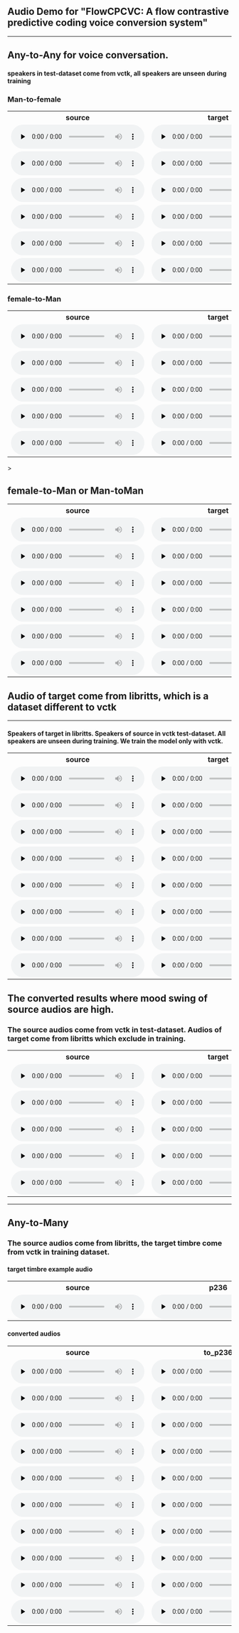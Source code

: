 ## Audio Demo for "FlowCPCVC: A flow contrastive predictive coding voice conversion system"

-----

## Any-to-Any for voice conversation.
 
#### speakers in test-dataset come from vctk, all speakers are unseen during training


### Man-to-female

<table>
<tr>
<th>source</th>
<th>target</th>
<th>FlowCPCVC</th>
<th>VQMIVC</th>
</tr>
<tr>
<td>
<audio id="audio" controls="" preload="none">
      <source id="wav" src="audio/vits_vctk_vc_to_vctk/p284_213_to_p340_388/p284_213.wav">
</audio>
</td>
<td>
<audio id="audio" controls="" preload="none">
       <source id="wav" src="audio/vits_vctk_vc_to_vctk/p284_213_to_p340_388/p340_388.wav">
</audio>
</td>
<td>
<audio id="audio" controls="" preload="none">
      <source id="wav" src="audio/vits_vctk_vc_to_vctk/p284_213_to_p340_388/p284_213_to_p340_388.wav">
</audio>
</td>
<td>
<audio id="audio" controls="" preload="none">
       <source id="wav" src="audio/vqmivc_vctk_vc_to_vctk/p284_213_to_p340_388/p284_213_to_p340_388.wav">
</audio>
</td>
</tr>


<tr>
<td>
<audio id="audio" controls="" preload="none">
      <source id="wav" src="audio/vits_vctk_vc_to_vctk/p334_210_to_p314_236/p334_210.wav">
</audio>
</td>
<td>
<audio id="audio" controls="" preload="none">
       <source id="wav" src="audio/vits_vctk_vc_to_vctk/p334_210_to_p314_236/p314_236.wav">
</audio>
</td>
<td>
<audio id="audio" controls="" preload="none">
      <source id="wav" src="audio/vits_vctk_vc_to_vctk/p334_210_to_p314_236/p334_210_to_p314_236.wav">
</audio>
</td>
<td>
<audio id="audio" controls="" preload="none">
       <source id="wav" src="audio/vqmivc_vctk_vc_to_vctk/p334_210_to_p314_236/p334_210_to_p314_236.wav">
</audio>
</td>
</tr>


<tr>
<td>
<audio id="audio" controls="" preload="none">
      <source id="wav" src="audio/vits_vctk_vc_to_vctk/p251_010_to_p340_388/p251_010.wav">
</audio>
</td>
<td>
<audio id="audio" controls="" preload="none">
       <source id="wav" src="audio/vits_vctk_vc_to_vctk/p251_010_to_p340_388/p340_388.wav">
</audio>
</td>
<td>
<audio id="audio" controls="" preload="none">
      <source id="wav" src="audio/vits_vctk_vc_to_vctk/p251_010_to_p340_388/p251_010_to_p340_388.wav">
</audio>
</td>
<td>
<audio id="audio" controls="" preload="none">
       <source id="wav" src="audio/vqmivc_vctk_vc_to_vctk/p251_010_to_p340_388/p251_010_to_p340_388.wav">
</audio>
</td>
</tr>


<tr>
<td>
<audio id="audio" controls="" preload="none">
      <source id="wav" src="audio/vits_vctk_vc_to_vctk/p360_189_to_p239_009/p360_189.wav">
</audio>
</td>
<td>
<audio id="audio" controls="" preload="none">
       <source id="wav" src="audio/vits_vctk_vc_to_vctk/p360_189_to_p239_009/p239_009.wav">
</audio>
</td>
<td>
<audio id="audio" controls="" preload="none">
      <source id="wav" src="audio/vits_vctk_vc_to_vctk/p360_189_to_p239_009/p360_189_to_p239_009.wav">
</audio>
</td>
<td>
<audio id="audio" controls="" preload="none">
       <source id="wav" src="audio/vqmivc_vctk_vc_to_vctk/p360_189_to_p239_009/p360_189_to_p239_009.wav">
</audio>
</td>
</tr>


<tr>
<td>
<audio id="audio" controls="" preload="none">
      <source id="wav" src="audio/vits_vctk_vc_to_vctk/p326_294_to_p262_054/p326_294.wav">
</audio>
</td>
<td>
<audio id="audio" controls="" preload="none">
       <source id="wav" src="audio/vits_vctk_vc_to_vctk/p326_294_to_p262_054/p262_054.wav">
</audio>
</td>
<td>
<audio id="audio" controls="" preload="none">
      <source id="wav" src="audio/vits_vctk_vc_to_vctk/p326_294_to_p262_054/p326_294_to_p262_054.wav">
</audio>
</td>
<td>
<audio id="audio" controls="" preload="none">
       <source id="wav" src="audio/vqmivc_vctk_vc_to_vctk/p326_294_to_p262_054/p326_294_to_p262_054.wav">
</audio>
</td>
</tr>


<tr>
<td>
<audio id="audio" controls="" preload="none">
      <source id="wav" src="audio/vits_vctk_vc_to_vctk/p274_247_to_p340_388/p274_247.wav">
</audio>
</td>
<td>
<audio id="audio" controls="" preload="none">
       <source id="wav" src="audio/vits_vctk_vc_to_vctk/p274_247_to_p340_388/p340_388.wav">
</audio>
</td>
<td>
<audio id="audio" controls="" preload="none">
      <source id="wav" src="audio/vits_vctk_vc_to_vctk/p274_247_to_p340_388/p274_247_to_p340_388.wav">
</audio>
</td>
<td>
<audio id="audio" controls="" preload="none">
       <source id="wav" src="audio/vqmivc_vctk_vc_to_vctk/p274_247_to_p340_388/p274_247_to_p340_388.wav">
</audio>
</td>
</tr>
</table>

### female-to-Man

<table>
<tr>
<th>source</th>
<th>target</th>
<th>FlowCPCVC</th>
<th>VQMIVC</th>
</tr>
<tr>
<td>
<audio id="audio" controls="" preload="none">
<source id="wav" src="audio/vits_vctk_vc_to_vctk/p231_406_to_p273_026/p231_406.wav">
</audio>
</td>
<td>
<audio id="audio" controls="" preload="none">
<source id="wav" src="audio/vits_vctk_vc_to_vctk/p231_406_to_p273_026/p273_026.wav">
</audio>
</td>
<td>
<audio id="audio" controls="" preload="none">
<source id="wav" src="audio/vits_vctk_vc_to_vctk/p231_406_to_p273_026/p231_406_to_p273_026.wav">
</audio>
</td>
<td>
<audio id="audio" controls="" preload="none">
<source id="wav" src="audio/vqmivc_vctk_vc_to_vctk/p231_406_to_p273_026/p231_406_to_p273_026.wav">
</audio>
</td>
</tr>


<tr>
<td>
<audio id="audio" controls="" preload="none">
<source id="wav" src="audio/vits_vctk_vc_to_vctk/p293_287_to_p302_012/p293_287.wav">
</audio>
</td>
<td>
<audio id="audio" controls="" preload="none">
<source id="wav" src="audio/vits_vctk_vc_to_vctk/p293_287_to_p302_012/p302_012.wav">
</audio>
</td>
<td>
<audio id="audio" controls="" preload="none">
<source id="wav" src="audio/vits_vctk_vc_to_vctk/p293_287_to_p302_012/p293_287_to_p302_012.wav">
</audio>
</td>
<td>
<audio id="audio" controls="" preload="none">
<source id="wav" src="audio/vqmivc_vctk_vc_to_vctk/p293_287_to_p302_012/p293_287_to_p302_012.wav">
</audio>
</td>
</tr>


<tr>
<td>
<audio id="audio" controls="" preload="none">
<source id="wav" src="audio/vits_vctk_vc_to_vctk/p231_406_to_p243_148/p231_406.wav">
</audio>
</td>
<td>
<audio id="audio" controls="" preload="none">
<source id="wav" src="audio/vits_vctk_vc_to_vctk/p231_406_to_p243_148/p243_148.wav">
</audio>
</td>
<td>
<audio id="audio" controls="" preload="none">
<source id="wav" src="audio/vits_vctk_vc_to_vctk/p231_406_to_p243_148/p231_406_to_p243_148.wav">
</audio>
</td>
<td>
<audio id="audio" controls="" preload="none">
<source id="wav" src="audio/vqmivc_vctk_vc_to_vctk/p231_406_to_p243_148/p231_406_to_p243_148.wav">
</audio>
</td>
</tr>


<tr>
<td>
<audio id="audio" controls="" preload="none">
<source id="wav" src="audio/vits_vctk_vc_to_vctk/p293_287_to_p273_026/p293_287.wav">
</audio>
</td>
<td>
<audio id="audio" controls="" preload="none">
<source id="wav" src="audio/vits_vctk_vc_to_vctk/p293_287_to_p273_026/p273_026.wav">
</audio>
</td>
<td>
<audio id="audio" controls="" preload="none">
<source id="wav" src="audio/vits_vctk_vc_to_vctk/p293_287_to_p273_026/p293_287_to_p273_026.wav">
</audio>
</td>
<td>
<audio id="audio" controls="" preload="none">
<source id="wav" src="audio/vqmivc_vctk_vc_to_vctk/p293_287_to_p273_026/p293_287_to_p273_026.wav">
</audio>
</td>
</tr>


<tr>
<td>
<audio id="audio" controls="" preload="none">
<source id="wav" src="audio/vits_vctk_vc_to_vctk/p293_287_to_p270_103/p293_287.wav">
</audio>
</td>
<td>
<audio id="audio" controls="" preload="none">
<source id="wav" src="audio/vits_vctk_vc_to_vctk/p293_287_to_p270_103/p270_103.wav">
</audio>
</td>
<td>
<audio id="audio" controls="" preload="none">
<source id="wav" src="audio/vits_vctk_vc_to_vctk/p293_287_to_p270_103/p293_287_to_p270_103.wav">
</audio>
</td>
<td>
<audio id="audio" controls="" preload="none">
<source id="wav" src="audio/vqmivc_vctk_vc_to_vctk/p293_287_to_p270_103/p293_287_to_p270_103.wav">
</audio>
</td>
</tr>
</table>>


## female-to-Man or Man-toMan

<table>
<tr>
<th>source</th>
<th>target</th>
<th>FlowCPCVC</th>
<th>VQMIVC</th>
</tr>
<tr>
<td>
<audio id="audio" controls="" preload="none">
<source id="wav" src="audio/vits_vctk_vc_to_vctk/p284_213_to_p243_148/p284_213.wav">
</audio>
</td>
<td>
<audio id="audio" controls="" preload="none">
<source id="wav" src="audio/vits_vctk_vc_to_vctk/p284_213_to_p243_148/p243_148.wav">
</audio>
</td>
<td>
<audio id="audio" controls="" preload="none">
<source id="wav" src="audio/vits_vctk_vc_to_vctk/p284_213_to_p243_148/p284_213_to_p243_148.wav">
</audio>
</td>
<td>
<audio id="audio" controls="" preload="none">
<source id="wav" src="audio/vqmivc_vctk_vc_to_vctk/p284_213_to_p243_148/p284_213_to_p243_148.wav">
</audio>
</td>
</tr>

<tr>
<td>
<audio id="audio" controls="" preload="none">
<source id="wav" src="audio/vits_vctk_vc_to_vctk/p334_210_to_p270_103/p334_210.wav">
</audio>
</td>
<td>
<audio id="audio" controls="" preload="none">
<source id="wav" src="audio/vits_vctk_vc_to_vctk/p334_210_to_p270_103/p270_103.wav">
</audio>
</td>
<td>
<audio id="audio" controls="" preload="none">
<source id="wav" src="audio/vits_vctk_vc_to_vctk/p334_210_to_p270_103/p334_210_to_p270_103.wav">
</audio>
</td>
<td>
<audio id="audio" controls="" preload="none">
<source id="wav" src="audio/vqmivc_vctk_vc_to_vctk/p334_210_to_p270_103/p334_210_to_p270_103.wav">
</audio>
</td>
</tr>

<tr>
<td>
<audio id="audio" controls="" preload="none">
<source id="wav" src="audio/vits_vctk_vc_to_vctk/p251_010_to_p270_103/p251_010.wav">
</audio>
</td>
<td>
<audio id="audio" controls="" preload="none">
<source id="wav" src="audio/vits_vctk_vc_to_vctk/p251_010_to_p270_103/p270_103.wav">
</audio>
</td>
<td>
<audio id="audio" controls="" preload="none">
<source id="wav" src="audio/vits_vctk_vc_to_vctk/p251_010_to_p270_103/p251_010_to_p270_103.wav">
</audio>
</td>
<td>
<audio id="audio" controls="" preload="none">
<source id="wav" src="audio/vqmivc_vctk_vc_to_vctk/p251_010_to_p270_103/p251_010_to_p270_103.wav">
</audio>
</td>
</tr>

<tr>
<td>
<audio id="audio" controls="" preload="none">
<source id="wav" src="audio/vits_vctk_vc_to_vctk/p293_287_to_p225_328/p293_287.wav">
</audio>
</td>
<td>
<audio id="audio" controls="" preload="none">
<source id="wav" src="audio/vits_vctk_vc_to_vctk/p293_287_to_p225_328/p225_328.wav">
</audio>
</td>
<td>
<audio id="audio" controls="" preload="none">
<source id="wav" src="audio/vits_vctk_vc_to_vctk/p293_287_to_p225_328/p293_287_to_p225_328.wav">
</audio>
</td>
<td>
<audio id="audio" controls="" preload="none">
<source id="wav" src="audio/vqmivc_vctk_vc_to_vctk/p293_287_to_p225_328/p293_287_to_p225_328.wav">
</audio>
</td>
</tr>

<tr>
<td>
<audio id="audio" controls="" preload="none">
<source id="wav" src="audio/vits_vctk_vc_to_vctk/p293_287_to_p262_054/p293_287.wav">
</audio>
</td>
<td>
<audio id="audio" controls="" preload="none">
<source id="wav" src="audio/vits_vctk_vc_to_vctk/p293_287_to_p262_054/p262_054.wav">
</audio>
</td>
<td>
<audio id="audio" controls="" preload="none">
<source id="wav" src="audio/vits_vctk_vc_to_vctk/p293_287_to_p262_054/p293_287_to_p262_054.wav">
</audio>
</td>
<td>
<audio id="audio" controls="" preload="none">
<source id="wav" src="audio/vqmivc_vctk_vc_to_vctk/p293_287_to_p262_054/p293_287_to_p262_054.wav">
</audio>
</td>
</tr>

<tr>
<td>
<audio id="audio" controls="" preload="none">
<source id="wav" src="audio/vits_vctk_vc_to_vctk/p293_287_to_p340_388/p293_287.wav">
</audio>
</td>
<td>
<audio id="audio" controls="" preload="none">
<source id="wav" src="audio/vits_vctk_vc_to_vctk/p293_287_to_p340_388/p340_388.wav">
</audio>
</td>
<td>
<audio id="audio" controls="" preload="none">
<source id="wav" src="audio/vits_vctk_vc_to_vctk/p293_287_to_p340_388/p293_287_to_p340_388.wav">
</audio>
</td>
<td>
<audio id="audio" controls="" preload="none">
<source id="wav" src="audio/vqmivc_vctk_vc_to_vctk/p293_287_to_p340_388/p293_287_to_p340_388.wav">
</audio>
</td>
</tr>
</table>

## Audio of target come from libritts, which is a dataset different to vctk 

--------
#### Speakers of target in libritts. Speakers of source in vctk test-dataset. All speakers are unseen during training. We train the model only with vctk.

<table>
<tr>
<th>source</th>
<th>target</th>
<th>FlowCPCVC</th>
<th>VQMIVC</th>
</tr>
<tr>
<td>
<audio id="audio" controls="" preload="none">
      <source id="wav" src="audio/vits_vctk_vc_to_libritts/p231_406_to_7127_75947_000082_000005/p231_406.wav">
</audio>
</td>
<td>
<audio id="audio" controls="" preload="none">
       <source id="wav" src="audio/vits_vctk_vc_to_libritts/p231_406_to_7127_75947_000082_000005/7127_75947_000082_000005.wav">
</audio>
</td>
<td>
<audio id="audio" controls="" preload="none">
      <source id="wav" src="audio/vits_vctk_vc_to_libritts/p231_406_to_7127_75947_000082_000005/p231_406_to_7127_75947_000082_000005.wav">
</audio>
</td>
<td>
<audio id="audio" controls="" preload="none">
       <source id="wav" src="audio/vqmivc_vctk_vc_to_libritts/p231_406_to_7127_75947_000082_000005/p231_406_to_7127_75947_000082_000005.wav">
</audio>
</td>
</tr>


<tr>
<td>
<audio id="audio" controls="" preload="none">
      <source id="wav" src="audio/vits_vctk_vc_to_libritts/p231_406_to_8555_284447_000039_000002/p231_406.wav">
</audio>
</td>
<td>
<audio id="audio" controls="" preload="none">
       <source id="wav" src="audio/vits_vctk_vc_to_libritts/p231_406_to_8555_284447_000039_000002/8555_284447_000039_000002.wav">
</audio>
</td>
<td>
<audio id="audio" controls="" preload="none">
      <source id="wav" src="audio/vits_vctk_vc_to_libritts/p231_406_to_8555_284447_000039_000002/p231_406_to_8555_284447_000039_000002.wav">
</audio>
</td>
<td>
<audio id="audio" controls="" preload="none">
       <source id="wav" src="audio/vqmivc_vctk_vc_to_libritts/p231_406_to_8555_284447_000039_000002/p231_406_to_8555_284447_000039_000002.wav">
</audio>
</td>
</tr>


<tr>
<td>
<audio id="audio" controls="" preload="none">
      <source id="wav" src="audio/vits_vctk_vc_to_libritts/p251_010_to_6829_68771_000042_000002/p251_010.wav">
</audio>
</td>
<td>
<audio id="audio" controls="" preload="none">
       <source id="wav" src="audio/vits_vctk_vc_to_libritts/p251_010_to_6829_68771_000042_000002/6829_68771_000042_000002.wav">
</audio>
</td>
<td>
<audio id="audio" controls="" preload="none">
      <source id="wav" src="audio/vits_vctk_vc_to_libritts/p251_010_to_6829_68771_000042_000002/p251_010_to_6829_68771_000042_000002.wav">
</audio>
</td>
<td>
<audio id="audio" controls="" preload="none">
       <source id="wav" src="audio/vqmivc_vctk_vc_to_libritts/p251_010_to_6829_68771_000042_000002/p251_010_to_6829_68771_000042_000002.wav">
</audio>
</td>
</tr>


<tr>
<td>
<audio id="audio" controls="" preload="none">
      <source id="wav" src="audio/vits_vctk_vc_to_libritts/p274_247_to_2830_3979_000021_000000/p274_247.wav">
</audio>
</td>
<td>
<audio id="audio" controls="" preload="none">
       <source id="wav" src="audio/vits_vctk_vc_to_libritts/p274_247_to_2830_3979_000021_000000/2830_3979_000021_000000.wav">
</audio>
</td>
<td>
<audio id="audio" controls="" preload="none">
      <source id="wav" src="audio/vits_vctk_vc_to_libritts/p274_247_to_2830_3979_000021_000000/p274_247_to_2830_3979_000021_000000.wav">
</audio>
</td>
<td>
<audio id="audio" controls="" preload="none">
       <source id="wav" src="audio/vqmivc_vctk_vc_to_libritts/p274_247_to_2830_3979_000021_000000/p274_247_to_2830_3979_000021_000000.wav">
</audio>
</td>
</tr>


<tr>
<td>
<audio id="audio" controls="" preload="none">
      <source id="wav" src="audio/vits_vctk_vc_to_libritts/p284_213_to_1995_1826_000031_000003_16k/p284_213.wav">
</audio>
</td>
<td>
<audio id="audio" controls="" preload="none">
       <source id="wav" src="audio/vits_vctk_vc_to_libritts/p284_213_to_1995_1826_000031_000003_16k/1995_1826_000031_000003_16k.wav">
</audio>
</td>
<td>
<audio id="audio" controls="" preload="none">
      <source id="wav" src="audio/vits_vctk_vc_to_libritts/p284_213_to_1995_1826_000031_000003_16k/p284_213_to_1995_1826_000031_000003_16k.wav">
</audio>
</td>
<td>
<audio id="audio" controls="" preload="none">
       <source id="wav" src="audio/vqmivc_vctk_vc_to_libritts/p284_213_to_1995_1826_000031_000003_16k/p284_213_to_1995_1826_000031_000003_16k.wav">
</audio>
</td>
</tr>


<tr>
<td>
<audio id="audio" controls="" preload="none">
      <source id="wav" src="audio/vits_vctk_vc_to_libritts/p293_287_to_121_127105_000041_000001/p293_287.wav">
</audio>
</td>
<td>
<audio id="audio" controls="" preload="none">
       <source id="wav" src="audio/vits_vctk_vc_to_libritts/p293_287_to_121_127105_000041_000001/121_127105_000041_000001.wav">
</audio>
</td>
<td>
<audio id="audio" controls="" preload="none">
      <source id="wav" src="audio/vits_vctk_vc_to_libritts/p293_287_to_121_127105_000041_000001/p293_287_to_121_127105_000041_000001.wav">
</audio>
</td>
<td>
<audio id="audio" controls="" preload="none">
       <source id="wav" src="audio/vqmivc_vctk_vc_to_libritts/p293_287_to_121_127105_000041_000001/p293_287_to_121_127105_000041_000001.wav">
</audio>
</td>
</tr>


<tr>
<td>
<audio id="audio" controls="" preload="none">
      <source id="wav" src="audio/vits_vctk_vc_to_libritts/p326_294_to_121_127105_000041_000001/p326_294.wav">
</audio>
</td>
<td>
<audio id="audio" controls="" preload="none">
       <source id="wav" src="audio/vits_vctk_vc_to_libritts/p326_294_to_121_127105_000041_000001/121_127105_000041_000001.wav">
</audio>
</td>
<td>
<audio id="audio" controls="" preload="none">
      <source id="wav" src="audio/vits_vctk_vc_to_libritts/p326_294_to_121_127105_000041_000001/p326_294_to_121_127105_000041_000001.wav">
</audio>
</td>
<td>
<audio id="audio" controls="" preload="none">
       <source id="wav" src="audio/vqmivc_vctk_vc_to_libritts/p326_294_to_121_127105_000041_000001/p326_294_to_121_127105_000041_000001.wav">
</audio>
</td>
</tr>


<tr>
<td>
<audio id="audio" controls="" preload="none">
      <source id="wav" src="audio/vits_vctk_vc_to_libritts/p334_210_to_237_126133_000011_000000_16k/p334_210.wav">
</audio>
</td>
<td>
<audio id="audio" controls="" preload="none">
       <source id="wav" src="audio/vits_vctk_vc_to_libritts/p334_210_to_237_126133_000011_000000_16k/237_126133_000011_000000_16k.wav">
</audio>
</td>
<td>
<audio id="audio" controls="" preload="none">
      <source id="wav" src="audio/vits_vctk_vc_to_libritts/p334_210_to_237_126133_000011_000000_16k/p334_210_to_237_126133_000011_000000_16k.wav">
</audio>
</td>
<td>
<audio id="audio" controls="" preload="none">
       <source id="wav" src="audio/vqmivc_vctk_vc_to_libritts/p334_210_to_237_126133_000011_000000_16k/p334_210_to_237_126133_000011_000000_16k.wav">
</audio>
</td>
</tr>
</table> 

## The converted results where mood swing of source audios are high.  

### The source audios come from vctk in test-dataset. Audios of target come from libritts which exclude in training. 

<table>
<tr>
<th>source</th>
<th>target</th>
<th>FlowCPCVC</th>
<th>VQMIVC</th>
</tr>
<tr>
<td>
    <audio id="audio" controls="" preload="none">
          <source id="wav" src="audio/vits_yuqi/0012_000656_to_en-US-AriaNeural_1624612591339/0012_000656.wav">
    </audio>
</td>
<td>
    <audio id="audio" controls="" preload="none">
           <source id="wav" src="audio/vits_yuqi/0012_000656_to_en-US-AriaNeural_1624612591339/en-US-AriaNeural_1624612591339.wav">
    </audio>
</td>
<td>
    <audio id="audio" controls="" preload="none">
          <source id="wav" src="audio/vits_yuqi/0012_000656_to_en-US-AriaNeural_1624612591339/0012_000656_to_en-US-AriaNeural_1624612591339.wav">
    </audio>
</td>
<td>
    <audio id="audio" controls="" preload="none">
           <source id="wav" src="audio/vq_yuqi/0012_000656_to_en-US-AriaNeural_1624612591339/0012_000656_to_en-US-AriaNeural_1624612591339.wav">
    </audio>
</td>
</tr>

<tr>
<td>
<audio id="audio" controls="" preload="none">
      <source id="wav" src="audio/vits_yuqi/0011_001750_to_20_205_000031_000000/0011_001750.wav">
</audio>
</td>
<td>
<audio id="audio" controls="" preload="none">
       <source id="wav" src="audio/vits_yuqi/0011_001750_to_20_205_000031_000000/20_205_000031_000000.wav">
</audio>
</td>
<td>
<audio id="audio" controls="" preload="none">
      <source id="wav" src="audio/vits_yuqi/0011_001750_to_20_205_000031_000000/0011_001750_to_20_205_000031_000000.wav">
</audio>
</td>
<td>
<audio id="audio" controls="" preload="none">
       <source id="wav" src="audio/vq_yuqi/0011_001750_to_20_205_000031_000000/0011_001750_to_20_205_000031_000000.wav">
</audio>
</td>
</tr>

<tr>
<td>
<audio id="audio" controls="" preload="none">
      <source id="wav" src="audio/vits_yuqi/男2_to_10011/男2.wav">
</audio>
</td>
<td>
<audio id="audio" controls="" preload="none">
       <source id="wav" src="audio/vits_yuqi/男2_to_10011/10011.wav">
</audio>
</td>
<td>
<audio id="audio" controls="" preload="none">
      <source id="wav" src="audio/vits_yuqi/男2_to_10011/男2_to_10011.wav">
</audio>
</td>
<td>
<audio id="audio" controls="" preload="none">
       <source id="wav" src="audio/vq_yuqi/男2_to_10011/男2_to_10011.wav">
</audio>
</td>
</tr>

<tr>
<td>
<audio id="audio" controls="" preload="none">
      <source id="wav" src="audio/vits_yuqi/EMD6_to_p231_012/EMD6.wav">
</audio>
</td>
<td>
<audio id="audio" controls="" preload="none">
       <source id="wav" src="audio/vits_yuqi/EMD6_to_p231_012/p231_012.wav">
</audio>
</td>
<td>
<audio id="audio" controls="" preload="none">
      <source id="wav" src="audio/vits_yuqi/EMD6_to_p231_012/EMD6_to_p231_012.wav">
</audio>
</td>
<td>
<audio id="audio" controls="" preload="none">
       <source id="wav" src="audio/vq_yuqi/EMD6_to_p231_012/EMD6_to_p231_012.wav">
</audio>
</td>
</tr>

<tr>
<td>
<audio id="audio" controls="" preload="none">
      <source id="wav" src="audio/vits_yuqi/obm2_to_en-US-ElizabethNeural_1624631702559/obm2.wav">
</audio>
</td>
<td>
<audio id="audio" controls="" preload="none">
       <source id="wav" src="audio/vits_yuqi/obm2_to_en-US-ElizabethNeural_1624631702559/en-US-ElizabethNeural_1624631702559.wav">
</audio>
</td>
<td>
<audio id="audio" controls="" preload="none">
      <source id="wav" src="audio/vits_yuqi/obm2_to_en-US-ElizabethNeural_1624631702559/obm2_to_en-US-ElizabethNeural_1624631702559.wav">
</audio>
</td>
<td>
<audio id="audio" controls="" preload="none">
       <source id="wav" src="audio/vq_yuqi/obm2_to_en-US-ElizabethNeural_1624631702559/obm2_to_en-US-ElizabethNeural_1624631702559.wav">
</audio>
</td>
</tr>
</table>

---
## Any-to-Many

### The source audios come from libritts, the target timbre come from vctk in training dataset.


#### target timbre example audio 
<table>
<tr>
<th>source</th>
<th>p236</th>
<th>p264</th>
<th>p269</th>
<th>p263</th>
<th>p259</th>
<th>p256</th>
</tr>
<tr>
<td>
<audio id="audio" controls="" preload="none">
       <source id="wav" src="audio/vits_any2many_vc/target_tone_wavs/p236_482.wav">
</audio>
</td>
<td>
<audio id="audio" controls="" preload="none">
       <source id="wav" src="audio/vits_any2many_vc/target_tone_wavs/p264_460.wav">
</audio>
</td>
<td>
<audio id="audio" controls="" preload="none">
       <source id="wav" src="audio/vits_any2many_vc/target_tone_wavs/p269_391.wav">
</audio>
</td>
<td>
<audio id="audio" controls="" preload="none">
       <source id="wav" src="audio/vits_any2many_vc/target_tone_wavs/p259_440.wav">
</audio>
</td>
<td>
<audio id="audio" controls="" preload="none">
       <source id="wav" src="audio/vits_any2many_vc/target_tone_wavs/p256_278.wav">
</audio>
</td>
</tr>
</table>

#### converted audios

<table>
<tr>
<th>source</th>
<th>to_p236</th>
<th>to_p264</th>
<th>to_p269</th>
<th>to_p263</th>
<th>to_p259</th>
<th>to_p256</th>
</tr>
<tr>
<td>
 <audio id="audio" controls="" preload="none">
       <source id="wav" src="audio/vits_any2many_vc/8163_274549_000005_000001.wav">
 </audio>
</td>

 <td>
 <audio id="audio" controls="" preload="none">
        <source id="wav" src="audio/vits_any2many_vc/8163_274549_000005_000001_to_p236.wav">
 </audio>
 </td>
 
 <td>
 <audio id="audio" controls="" preload="none">
        <source id="wav" src="audio/vits_any2many_vc/8163_274549_000005_000001_to_p264.wav">
 </audio>
 </td>
 
 <td>
 <audio id="audio" controls="" preload="none">
        <source id="wav" src="audio/vits_any2many_vc/8163_274549_000005_000001_to_p269.wav">
 </audio>
 </td>
 
 <td>
 <audio id="audio" controls="" preload="none">
        <source id="wav" src="audio/vits_any2many_vc/8163_274549_000005_000001_to_p263.wav">
 </audio>
 </td>
 
 <td>
 <audio id="audio" controls="" preload="none">
        <source id="wav" src="audio/vits_any2many_vc/8163_274549_000005_000001_to_p259.wav">
 </audio>
 </td>
 
 <td>
 <audio id="audio" controls="" preload="none">
        <source id="wav" src="audio/vits_any2many_vc/8163_274549_000005_000001_to_p256.wav">
 </audio>
 </td>
 
</tr>
<tr>
<td>
 <audio id="audio" controls="" preload="none">
       <source id="wav" src="audio/vits_any2many_vc/7967_104986_000035_000000.wav">
 </audio>
</td>

 <td>
 <audio id="audio" controls="" preload="none">
        <source id="wav" src="audio/vits_any2many_vc/7967_104986_000035_000000_to_p236.wav">
 </audio>
 </td>
 
 <td>
 <audio id="audio" controls="" preload="none">
        <source id="wav" src="audio/vits_any2many_vc/7967_104986_000035_000000_to_p264.wav">
 </audio>
 </td>
 
 <td>
 <audio id="audio" controls="" preload="none">
        <source id="wav" src="audio/vits_any2many_vc/7967_104986_000035_000000_to_p269.wav">
 </audio>
 </td>
 
 <td>
 <audio id="audio" controls="" preload="none">
        <source id="wav" src="audio/vits_any2many_vc/7967_104986_000035_000000_to_p263.wav">
 </audio>
 </td>
 
 <td>
 <audio id="audio" controls="" preload="none">
        <source id="wav" src="audio/vits_any2many_vc/7967_104986_000035_000000_to_p259.wav">
 </audio>
 </td>
 
 <td>
 <audio id="audio" controls="" preload="none">
        <source id="wav" src="audio/vits_any2many_vc/7967_104986_000035_000000_to_p256.wav">
 </audio>
 </td>
</tr>
<tr>
<td>
 <audio id="audio" controls="" preload="none">
       <source id="wav" src="audio/vits_any2many_vc/882_123267_000043_000004.wav">
 </audio>
</td>

 <td>
 <audio id="audio" controls="" preload="none">
        <source id="wav" src="audio/vits_any2many_vc/882_123267_000043_000004_to_p236.wav">
 </audio>
 </td>
 
 <td>
 <audio id="audio" controls="" preload="none">
        <source id="wav" src="audio/vits_any2many_vc/882_123267_000043_000004_to_p264.wav">
 </audio>
 </td>
 
 <td>
 <audio id="audio" controls="" preload="none">
        <source id="wav" src="audio/vits_any2many_vc/882_123267_000043_000004_to_p269.wav">
 </audio>
 </td>
 
 <td>
 <audio id="audio" controls="" preload="none">
        <source id="wav" src="audio/vits_any2many_vc/882_123267_000043_000004_to_p263.wav">
 </audio>
 </td>
 
 <td>
 <audio id="audio" controls="" preload="none">
        <source id="wav" src="audio/vits_any2many_vc/882_123267_000043_000004_to_p259.wav">
 </audio>
 </td>
 
 <td>
 <audio id="audio" controls="" preload="none">
        <source id="wav" src="audio/vits_any2many_vc/882_123267_000043_000004_to_p256.wav">
 </audio>
 </td>
 
</tr>
<tr>
<td>
 <audio id="audio" controls="" preload="none">
       <source id="wav" src="audio/vits_any2many_vc/1401_174511_000011_000000.wav">
 </audio>
</td>

 <td>
 <audio id="audio" controls="" preload="none">
        <source id="wav" src="audio/vits_any2many_vc/1401_174511_000011_000000_to_p236.wav">
 </audio>
 </td>
 
 <td>
 <audio id="audio" controls="" preload="none">
        <source id="wav" src="audio/vits_any2many_vc/1401_174511_000011_000000_to_p264.wav">
 </audio>
 </td>
 
 <td>
 <audio id="audio" controls="" preload="none">
        <source id="wav" src="audio/vits_any2many_vc/1401_174511_000011_000000_to_p269.wav">
 </audio>
 </td>
 
 <td>
 <audio id="audio" controls="" preload="none">
        <source id="wav" src="audio/vits_any2many_vc/1401_174511_000011_000000_to_p263.wav">
 </audio>
 </td>
 
 <td>
 <audio id="audio" controls="" preload="none">
        <source id="wav" src="audio/vits_any2many_vc/1401_174511_000011_000000_to_p259.wav">
 </audio>
 </td>
 
 <td>
 <audio id="audio" controls="" preload="none">
        <source id="wav" src="audio/vits_any2many_vc/1401_174511_000011_000000_to_p256.wav">
 </audio>
 </td>
 
</tr>
<tr>
<td>
 <audio id="audio" controls="" preload="none">
       <source id="wav" src="audio/vits_any2many_vc/16_122827_000001_000002.wav">
 </audio>
</td>

 <td>
 <audio id="audio" controls="" preload="none">
        <source id="wav" src="audio/vits_any2many_vc/16_122827_000001_000002_to_p236.wav">
 </audio>
 </td>
 
 <td>
 <audio id="audio" controls="" preload="none">
        <source id="wav" src="audio/vits_any2many_vc/16_122827_000001_000002_to_p264.wav">
 </audio>
 </td>
 
 <td>
 <audio id="audio" controls="" preload="none">
        <source id="wav" src="audio/vits_any2many_vc/16_122827_000001_000002_to_p269.wav">
 </audio>
 </td>
 
 <td>
 <audio id="audio" controls="" preload="none">
        <source id="wav" src="audio/vits_any2many_vc/16_122827_000001_000002_to_p263.wav">
 </audio>
 </td>
 
 <td>
 <audio id="audio" controls="" preload="none">
        <source id="wav" src="audio/vits_any2many_vc/16_122827_000001_000002_to_p259.wav">
 </audio>
 </td>
 
 <td>
 <audio id="audio" controls="" preload="none">
        <source id="wav" src="audio/vits_any2many_vc/16_122827_000001_000002_to_p256.wav">
 </audio>
 </td>
 
</tr>
<tr>
<td>
 <audio id="audio" controls="" preload="none">
       <source id="wav" src="audio/vits_any2many_vc/1509_143477_000007_000004.wav">
 </audio>
</td>

 <td>
 <audio id="audio" controls="" preload="none">
        <source id="wav" src="audio/vits_any2many_vc/1509_143477_000007_000004_to_p236.wav">
 </audio>
 </td>
 
 <td>
 <audio id="audio" controls="" preload="none">
        <source id="wav" src="audio/vits_any2many_vc/1509_143477_000007_000004_to_p264.wav">
 </audio>
 </td>
 
 <td>
 <audio id="audio" controls="" preload="none">
        <source id="wav" src="audio/vits_any2many_vc/1509_143477_000007_000004_to_p269.wav">
 </audio>
 </td>
 
 <td>
 <audio id="audio" controls="" preload="none">
        <source id="wav" src="audio/vits_any2many_vc/1509_143477_000007_000004_to_p263.wav">
 </audio>
 </td>
 
 <td>
 <audio id="audio" controls="" preload="none">
        <source id="wav" src="audio/vits_any2many_vc/1509_143477_000007_000004_to_p259.wav">
 </audio>
 </td>
 
 <td>
 <audio id="audio" controls="" preload="none">
        <source id="wav" src="audio/vits_any2many_vc/1509_143477_000007_000004_to_p256.wav">
 </audio>
 </td>
 
</tr>
<tr>
<td>
 <audio id="audio" controls="" preload="none">
       <source id="wav" src="audio/vits_any2many_vc/1825_135580_000142_000000.wav">
 </audio>
</td>

 <td>
 <audio id="audio" controls="" preload="none">
        <source id="wav" src="audio/vits_any2many_vc/1825_135580_000142_000000_to_p236.wav">
 </audio>
 </td>
 
 <td>
 <audio id="audio" controls="" preload="none">
        <source id="wav" src="audio/vits_any2many_vc/1825_135580_000142_000000_to_p264.wav">
 </audio>
 </td>
 
 <td>
 <audio id="audio" controls="" preload="none">
        <source id="wav" src="audio/vits_any2many_vc/1825_135580_000142_000000_to_p269.wav">
 </audio>
 </td>
 
 <td>
 <audio id="audio" controls="" preload="none">
        <source id="wav" src="audio/vits_any2many_vc/1825_135580_000142_000000_to_p263.wav">
 </audio>
 </td>
 
 <td>
 <audio id="audio" controls="" preload="none">
        <source id="wav" src="audio/vits_any2many_vc/1825_135580_000142_000000_to_p259.wav">
 </audio>
 </td>
 
 <td>
 <audio id="audio" controls="" preload="none">
        <source id="wav" src="audio/vits_any2many_vc/1825_135580_000142_000000_to_p256.wav">
 </audio>
 </td>
 
</tr>
<tr>
<td>
 <audio id="audio" controls="" preload="none">
       <source id="wav" src="audio/vits_any2many_vc/4145_104606_000026_000000.wav">
 </audio>
</td>

 <td>
 <audio id="audio" controls="" preload="none">
        <source id="wav" src="audio/vits_any2many_vc/4145_104606_000026_000000_to_p236.wav">
 </audio>
 </td>
 
 <td>
 <audio id="audio" controls="" preload="none">
        <source id="wav" src="audio/vits_any2many_vc/4145_104606_000026_000000_to_p264.wav">
 </audio>
 </td>
 
 <td>
 <audio id="audio" controls="" preload="none">
        <source id="wav" src="audio/vits_any2many_vc/4145_104606_000026_000000_to_p269.wav">
 </audio>
 </td>
 
 <td>
 <audio id="audio" controls="" preload="none">
        <source id="wav" src="audio/vits_any2many_vc/4145_104606_000026_000000_to_p263.wav">
 </audio>
 </td>
 
 <td>
 <audio id="audio" controls="" preload="none">
        <source id="wav" src="audio/vits_any2many_vc/4145_104606_000026_000000_to_p259.wav">
 </audio>
 </td>
 
 <td>
 <audio id="audio" controls="" preload="none">
        <source id="wav" src="audio/vits_any2many_vc/4145_104606_000026_000000_to_p256.wav">
 </audio>
 </td>
 
</tr>
<tr>
<td>
 <audio id="audio" controls="" preload="none">
       <source id="wav" src="audio/vits_any2many_vc/3083_7944_000006_000000.wav">
 </audio>
</td>

 <td>
 <audio id="audio" controls="" preload="none">
        <source id="wav" src="audio/vits_any2many_vc/3083_7944_000006_000000_to_p236.wav">
 </audio>
 </td>
 
 <td>
 <audio id="audio" controls="" preload="none">
        <source id="wav" src="audio/vits_any2many_vc/3083_7944_000006_000000_to_p264.wav">
 </audio>
 </td>
 
 <td>
 <audio id="audio" controls="" preload="none">
        <source id="wav" src="audio/vits_any2many_vc/3083_7944_000006_000000_to_p269.wav">
 </audio>
 </td>
 
 <td>
 <audio id="audio" controls="" preload="none">
        <source id="wav" src="audio/vits_any2many_vc/3083_7944_000006_000000_to_p263.wav">
 </audio>
 </td>
 
 <td>
 <audio id="audio" controls="" preload="none">
        <source id="wav" src="audio/vits_any2many_vc/3083_7944_000006_000000_to_p259.wav">
 </audio>
 </td>
 
 <td>
 <audio id="audio" controls="" preload="none">
        <source id="wav" src="audio/vits_any2many_vc/3083_7944_000006_000000_to_p256.wav">
 </audio>
 </td>
 
</tr>
<tr>
<td>
 <audio id="audio" controls="" preload="none">
       <source id="wav" src="audio/vits_any2many_vc/1343_139681_000024_000002.wav">
 </audio>
</td>

 <td>
 <audio id="audio" controls="" preload="none">
        <source id="wav" src="audio/vits_any2many_vc/1343_139681_000024_000002_to_p236.wav">
 </audio>
 </td>
 
 <td>
 <audio id="audio" controls="" preload="none">
        <source id="wav" src="audio/vits_any2many_vc/1343_139681_000024_000002_to_p264.wav">
 </audio>
 </td>
 
 <td>
 <audio id="audio" controls="" preload="none">
        <source id="wav" src="audio/vits_any2many_vc/1343_139681_000024_000002_to_p269.wav">
 </audio>
 </td>
 
 <td>
 <audio id="audio" controls="" preload="none">
        <source id="wav" src="audio/vits_any2many_vc/1343_139681_000024_000002_to_p263.wav">
 </audio>
 </td>
 
 <td>
 <audio id="audio" controls="" preload="none">
        <source id="wav" src="audio/vits_any2many_vc/1343_139681_000024_000002_to_p259.wav">
 </audio>
 </td>
 
 <td>
 <audio id="audio" controls="" preload="none">
        <source id="wav" src="audio/vits_any2many_vc/1343_139681_000024_000002_to_p256.wav">
 </audio>
 </td>
 
</tr>
</table>
